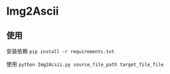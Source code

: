 # Img2Ascii
## 使用
安装依赖 ```pip install -r requirements.txt```

使用 ```python Img2Acsii.py source_file_path target_file_file ```
